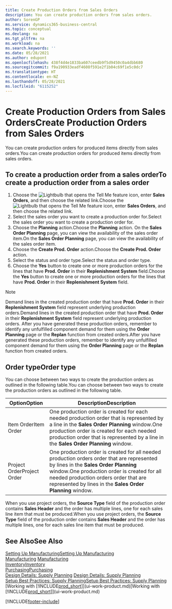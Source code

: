 ```yaml
---
title: Create Production Orders from Sales Orders
description: You can create production orders from sales orders.
author: SorenGP
ms.service: dynamics365-business-central
ms.topic: conceptual
ms.devlang: na
ms.tgt_pltfrm: na
ms.workload: na
ms.search.keywords: ''
ms.date: 05/28/2021
ms.author: edupont
ms.openlocfilehash: 438f4d4e1833ba607ceedb9f5d9450c0a4dbb680
ms.sourcegitcommit: f9a190933eadf4608f591e2f1b04c69f1e5c0dc7
ms.translationtype: HT
ms.contentlocale: en-NZ
ms.lasthandoff: 05/28/2021
ms.locfileid: "6115252"
---
```

# <a name="create-production-orders-from-sales-orders"></a><span data-ttu-id="dc822-103">Create Production Orders from Sales Orders</span><span class="sxs-lookup"><span data-stu-id="dc822-103">Create Production Orders from Sales Orders</span></span>
<span data-ttu-id="dc822-104">You can create production orders for produced items directly from sales orders.</span><span class="sxs-lookup"><span data-stu-id="dc822-104">You can create production orders for produced items directly from sales orders.</span></span>  

## <a name="to-create-a-production-order-from-a-sales-order"></a><span data-ttu-id="dc822-105">To create a production order from a sales order</span><span class="sxs-lookup"><span data-stu-id="dc822-105">To create a production order from a sales order</span></span>  

1.  <span data-ttu-id="dc822-106">Choose the ![Lightbulb that opens the Tell Me feature](media/ui-search/search_small.png "Tell me what you want to do") icon, enter **Sales Orders**, and then choose the related link.</span><span class="sxs-lookup"><span data-stu-id="dc822-106">Choose the ![Lightbulb that opens the Tell Me feature](media/ui-search/search_small.png "Tell me what you want to do") icon, enter **Sales Orders**, and then choose the related link.</span></span>  
2.  <span data-ttu-id="dc822-107">Select the sales order you want to create a production order for.</span><span class="sxs-lookup"><span data-stu-id="dc822-107">Select the sales order you want to create a production order for.</span></span>  
3.  <span data-ttu-id="dc822-108">Choose the **Planning** action.</span><span class="sxs-lookup"><span data-stu-id="dc822-108">Choose the **Planning** action.</span></span> <span data-ttu-id="dc822-109">On the **Sales Order Planning** page, you can view the availability of the sales order item.</span><span class="sxs-lookup"><span data-stu-id="dc822-109">On the **Sales Order Planning** page, you can view the availability of the sales order item.</span></span>  
4.  <span data-ttu-id="dc822-110">Choose the **Create Prod. Order** action.</span><span class="sxs-lookup"><span data-stu-id="dc822-110">Choose the **Create Prod. Order** action.</span></span>  
5.  <span data-ttu-id="dc822-111">Select the status and order type.</span><span class="sxs-lookup"><span data-stu-id="dc822-111">Select the status and order type.</span></span>  
6.  <span data-ttu-id="dc822-112">Choose the **Yes** button to create one or more production orders for the lines that have **Prod. Order** in their **Replenishment System** field.</span><span class="sxs-lookup"><span data-stu-id="dc822-112">Choose the **Yes** button to create one or more production orders for the lines that have **Prod. Order** in their **Replenishment System** field.</span></span>


> [!NOTE]  
> <span data-ttu-id="dc822-113">Demand lines in the created production order that have **Prod. Order** in their **Replenishment System** field represent underlying production orders.</span><span class="sxs-lookup"><span data-stu-id="dc822-113">Demand lines in the created production order that have **Prod. Order** in their **Replenishment System** field represent underlying production orders.</span></span> <span data-ttu-id="dc822-114">After you have generated these production orders, remember to identify any unfulfilled component demand for them using the **Order Planning** page or the **Replan** function from created orders.</span><span class="sxs-lookup"><span data-stu-id="dc822-114">After you have generated these production orders, remember to identify any unfulfilled component demand for them using the **Order Planning** page or the **Replan** function from created orders.</span></span> 

## <a name="order-type"></a><span data-ttu-id="dc822-115">Order type</span><span class="sxs-lookup"><span data-stu-id="dc822-115">Order type</span></span>  
<span data-ttu-id="dc822-116">You can choose between two ways to create the production orders as outlined in the following table.</span><span class="sxs-lookup"><span data-stu-id="dc822-116">You can choose between two ways to create the production orders as outlined in the following table.</span></span>

|<span data-ttu-id="dc822-117">Option</span><span class="sxs-lookup"><span data-stu-id="dc822-117">Option</span></span>|<span data-ttu-id="dc822-118">Description</span><span class="sxs-lookup"><span data-stu-id="dc822-118">Description</span></span>|
|------|-----------|
|<span data-ttu-id="dc822-119">Item Order</span><span class="sxs-lookup"><span data-stu-id="dc822-119">Item Order</span></span>|<span data-ttu-id="dc822-120">One production order is created for each needed production order that is represented by a line in the **Sales Order Planning** window.</span><span class="sxs-lookup"><span data-stu-id="dc822-120">One production order is created for each needed production order that is represented by a line in the **Sales Order Planning** window.</span></span>|
|<span data-ttu-id="dc822-121">Project Order</span><span class="sxs-lookup"><span data-stu-id="dc822-121">Project Order</span></span>|<span data-ttu-id="dc822-122">One production order is created for all needed production orders order that are represented by lines in the **Sales Order Planning** window.</span><span class="sxs-lookup"><span data-stu-id="dc822-122">One production order is created for all needed production orders order that are represented by lines in the **Sales Order Planning** window.</span></span> |

<span data-ttu-id="dc822-123">When you use project orders, the **Source Type** field of the production order contains **Sales Header** and the order has multiple lines, one for each sales line item that must be produced.</span><span class="sxs-lookup"><span data-stu-id="dc822-123">When you use project orders, the **Source Type** field of the production order contains **Sales Header** and the order has multiple lines, one for each sales line item that must be produced.</span></span>  


## <a name="see-also"></a><span data-ttu-id="dc822-124">See Also</span><span class="sxs-lookup"><span data-stu-id="dc822-124">See Also</span></span>  
[<span data-ttu-id="dc822-125">Setting Up Manufacturing</span><span class="sxs-lookup"><span data-stu-id="dc822-125">Setting Up Manufacturing</span></span>](production-configure-production-processes.md)  
<span data-ttu-id="dc822-126">[Manufacturing](production-manage-manufacturing.md)  </span><span class="sxs-lookup"><span data-stu-id="dc822-126">[Manufacturing](production-manage-manufacturing.md)  </span></span>  
[<span data-ttu-id="dc822-127">Inventory</span><span class="sxs-lookup"><span data-stu-id="dc822-127">Inventory</span></span>](inventory-manage-inventory.md)  
[<span data-ttu-id="dc822-128">Purchasing</span><span class="sxs-lookup"><span data-stu-id="dc822-128">Purchasing</span></span>](purchasing-manage-purchasing.md)  
<span data-ttu-id="dc822-129">[Design Details: Supply Planning](design-details-supply-planning.md) </span><span class="sxs-lookup"><span data-stu-id="dc822-129">[Design Details: Supply Planning](design-details-supply-planning.md) </span></span>  
[<span data-ttu-id="dc822-130">Setup Best Practices: Supply Planning</span><span class="sxs-lookup"><span data-stu-id="dc822-130">Setup Best Practices: Supply Planning</span></span>](setup-best-practices-supply-planning.md)  
<span data-ttu-id="dc822-131">[Working with [!INCLUDE[prod_short](includes/prod_short.md)]](ui-work-product.md)</span><span class="sxs-lookup"><span data-stu-id="dc822-131">[Working with [!INCLUDE[prod_short](includes/prod_short.md)]](ui-work-product.md)</span></span>


[!INCLUDE[footer-include](includes/footer-banner.md)]
